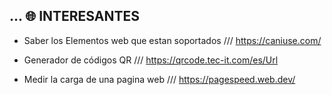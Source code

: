<!-- Este apartado mezcla un poco de todos con páginas que considero son de interés por su contenido -->

## ... 🌐 INTERESANTES

- Saber los Elementos web que estan soportados /// <https://caniuse.com/>

- Generador de códigos QR /// <https://qrcode.tec-it.com/es/Url>

- Medir la carga de una pagina web /// <https://pagespeed.web.dev/>
